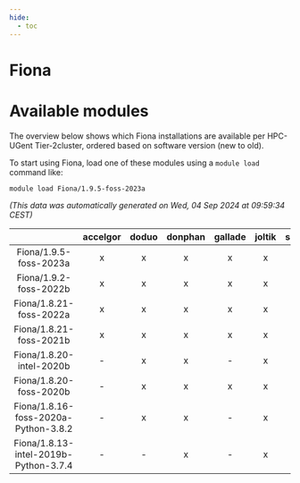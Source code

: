 ```yaml
---
hide:
  - toc
---
```


Fiona
=====

# Available modules


The overview below shows which Fiona installations are available per HPC-UGent Tier-2cluster, ordered based on software version (new to old).

To start using Fiona, load one of these modules using a `module load` command like:

```shell
module load Fiona/1.9.5-foss-2023a
```

*(This data was automatically generated on Wed, 04 Sep 2024 at 09:59:34 CEST)*  

| |accelgor|doduo|donphan|gallade|joltik|shinx|skitty|
| :---: | :---: | :---: | :---: | :---: | :---: | :---: | :---: |
|Fiona/1.9.5-foss-2023a|x|x|x|x|x|x|x|
|Fiona/1.9.2-foss-2022b|x|x|x|x|x|x|x|
|Fiona/1.8.21-foss-2022a|x|x|x|x|x|-|x|
|Fiona/1.8.21-foss-2021b|x|x|x|x|x|-|x|
|Fiona/1.8.20-intel-2020b|-|x|x|-|x|-|x|
|Fiona/1.8.20-foss-2020b|-|x|x|x|x|-|x|
|Fiona/1.8.16-foss-2020a-Python-3.8.2|-|x|x|-|x|-|x|
|Fiona/1.8.13-intel-2019b-Python-3.7.4|-|-|x|-|x|-|x|
